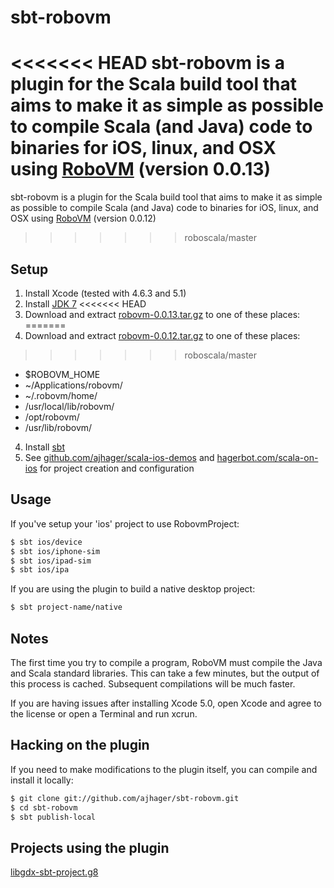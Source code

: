 sbt-robovm
==========

<<<<<<< HEAD
sbt-robovm is a plugin for the Scala build tool that aims to make it as simple as possible to compile Scala (and Java) code to binaries for iOS, linux, and OSX using [RoboVM](http://www.robovm.org/) (version 0.0.13)
=======
sbt-robovm is a plugin for the Scala build tool that aims to make it as simple as possible to compile Scala (and Java) code to binaries for iOS, linux, and OSX using [RoboVM](http://www.robovm.org/) (version 0.0.12)
>>>>>>> roboscala/master

## Setup

1. Install Xcode (tested with 4.6.3 and 5.1)
2. Install [JDK 7](http://www.oracle.com/technetwork/java/javase/downloads/jdk7-downloads-1880260.html)
<<<<<<< HEAD
3. Download and extract [robovm-0.0.13.tar.gz](http://download.robovm.org/robovm-0.0.13.tar.gz) to one of these places:
=======
3. Download and extract [robovm-0.0.12.tar.gz](http://download.robovm.org/robovm-0.0.12.tar.gz) to one of these places:
>>>>>>> roboscala/master
 * $ROBOVM_HOME
 * ~/Applications/robovm/
 * ~/.robovm/home/
 * /usr/local/lib/robovm/
 * /opt/robovm/
 * /usr/lib/robovm/
4. Install [sbt](http://www.scala-sbt.org/release/docs/Getting-Started/Setup.html)
5. See [github.com/ajhager/scala-ios-demos](http://github.com/ajhager/scala-ios-demos) and [hagerbot.com/scala-on-ios](http://hagerbot.com/scala-on-ios/) for project creation and configuration

## Usage

If you've setup your 'ios' project to use RobovmProject:
```bash
$ sbt ios/device
$ sbt ios/iphone-sim
$ sbt ios/ipad-sim
$ sbt ios/ipa
```

If you are using the plugin to build a native desktop project:
```bash
$ sbt project-name/native
```

## Notes

The first time you try to compile a program, RoboVM must compile the Java and Scala standard libraries. This can take a few minutes, but the output of this process is cached. Subsequent compilations will be much faster.

If you are having issues after installing Xcode 5.0, open Xcode and agree to the license or open a Terminal and run xcrun.

## Hacking on the plugin

If you need to make modifications to the plugin itself, you can compile and install it locally:
```bash
$ git clone git://github.com/ajhager/sbt-robovm.git
$ cd sbt-robovm
$ sbt publish-local
```

## Projects using the plugin

[libgdx-sbt-project.g8](http://github.com/ajhager/libgdx-sbt-project.g8)
